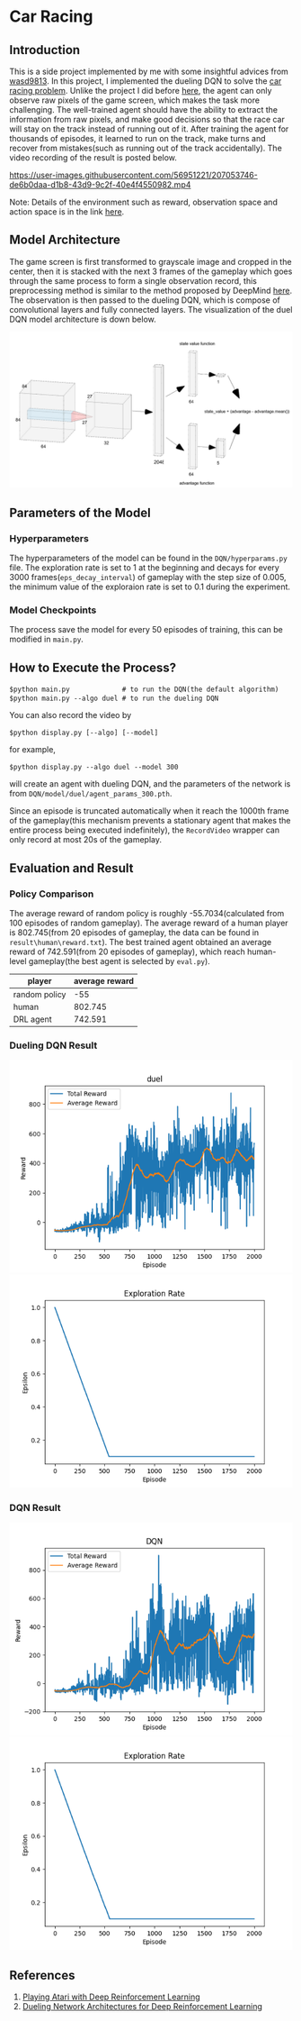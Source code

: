 # Car Racing

## Introduction

This is a side project implemented by me with some insightful advices from [wasd9813](https://github.com/wasd9813). In this project, I implemented the dueling DQN to solve the [car racing problem](https://www.gymlibrary.dev/environments/box2d/car_racing/#car-racing). Unlike the project I did before [here](https://github.com/b06b01073/classic-control), the agent can only observe raw pixels of the game screen, which makes the task more challenging. The well-trained agent should have the ability to extract the information from raw pixels, and make good decisions so that the race car will stay on the track instead of running out of it. After training the agent for thousands of episodes, it learned to run on the track, make turns and recover from mistakes(such as running out of the track accidentally). The video recording of the result is posted below.


https://user-images.githubusercontent.com/56951221/207053746-de6b0daa-d1b8-43d9-9c2f-40e4f4550982.mp4


Note: Details of the environment such as reward, observation space and action space is in the link [here](https://www.gymlibrary.dev/environments/box2d/car_racing/#car-racing). 

## Model Architecture
The game screen is first transformed to grayscale image and cropped in the center, then it is stacked with the next 3 frames of the gameplay which goes through the same process to form a single observation record, this preprocessing method is similar to the method proposed by DeepMind [here](https://arxiv.org/pdf/1312.5602.pdf). The observation is then passed to the dueling DQN, which is compose of convolutional layers and fully connected layers. The visualization of the duel DQN model architecture is down below.

![Model architecture](https://github.com/b06b01073/atari/blob/master/image/model.png)

## Parameters of the Model

### Hyperparameters
The hyperparameters of the model can be found in the `DQN/hyperparams.py` file. The exploration rate is set to 1 at the beginning and decays for every 3000 frames(`eps_decay_interval`) of gameplay with the step size of 0.005, the minimum value of the exploraion rate is set to 0.1 during the experiment.

### Model Checkpoints
The process save the model for every 50 episodes of training, this can be modified in `main.py`.


## How to Execute the Process?
```
$python main.py             # to run the DQN(the default algorithm)
$python main.py --algo duel # to run the dueling DQN
```
You can also record the video by
```
$python display.py [--algo] [--model]
```
for example,
```
$python display.py --algo duel --model 300
```
will create an agent with dueling DQN, and the parameters of the network is from `DQN/model/duel/agent_params_300.pth`.


Since an episode is truncated automatically when it reach the 1000th frame of the gameplay(this mechanism prevents a stationary agent that makes the entire process being executed indefinitely), the `RecordVideo` wrapper can only record at most 20s of the gameplay.

## Evaluation and Result

### Policy Comparison
The average reward of random policy is roughly -55.7034(calculated from 100 episodes of random gameplay). The average reward of a human player is 802.745(from 20 episodes of gameplay, the data can be found in `result\human\reward.txt`). The best trained agent obtained an average reward of 742.591(from 20 episodes of gameplay), which reach human-level gameplay(the best agent is selected by `eval.py`).

|  player   | average reward  |
|  ----  | ----  |
| random policy | -55 |
| human  | 802.745 |
| DRL agent  | 742.591 |

### Dueling DQN Result
![Dueling DQN reward](https://github.com/b06b01073/atari/blob/master/result/duel/reward.png)
![eps](https://github.com/b06b01073/atari/blob/master/result/duel/eps.png)

### DQN Result
![DQN reward](https://github.com/b06b01073/atari/blob/master/result/DQN/reward.png)
![eps](https://github.com/b06b01073/atari/blob/master/result/DQN/eps.png)

## References
1. [Playing Atari with Deep Reinforcement Learning](https://arxiv.org/pdf/1312.5602.pdf?source=post_page)
2. [Dueling Network Architectures for Deep Reinforcement Learning](https://arxiv.org/pdf/1511.06581.pdf)
